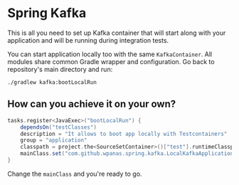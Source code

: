 # Spring Kafka

This is all you need to set up Kafka container that will start along with your application 
and will be running during integration tests.

You can start application locally too with the same `KafkaContainer`.
All modules share common Gradle wrapper and configuration. Go back to 
repository's main directory and run:

```shell script
./gradlew kafka:bootLocalRun
```

## How can you achieve it on your own?

```groovy
tasks.register<JavaExec>("bootLocalRun") {
	dependsOn("testClasses")
	description = "It allows to boot app locally with Testcontainers"
	group = "application"
	classpath = project.the<SourceSetContainer>()["test"].runtimeClasspath
	mainClass.set("com.github.wpanas.spring.kafka.LocalKafkaApplicationKt")
}
```
Change the `mainClass` and you're ready to go.